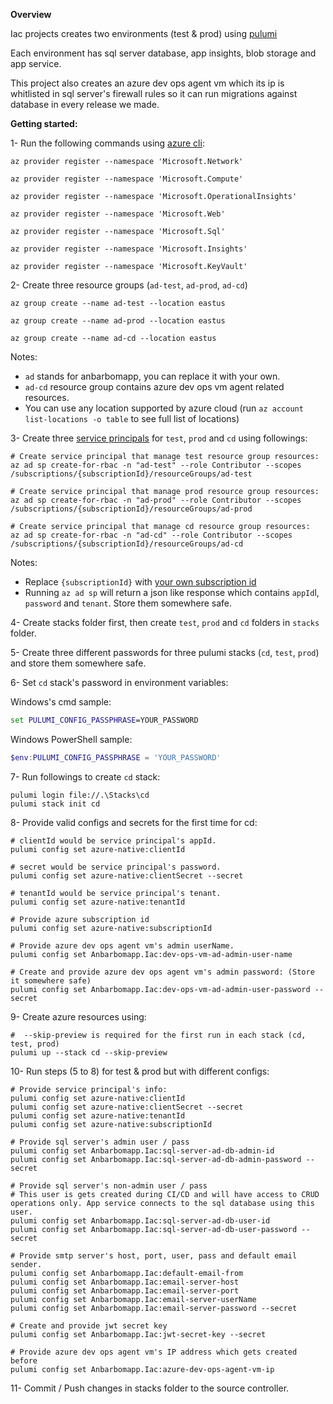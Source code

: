 ﻿**Overview**

Iac projects creates two environments (test & prod) using [pulumi](https://www.pulumi.com/)

Each environment has sql server database, app insights, blob storage and app service.

This project also creates an azure dev ops agent vm which its ip is whitlisted in sql server's firewall rules so it can run migrations against database in every release we made.

**Getting started:**

1-  Run the following commands using [azure cli](https://docs.microsoft.com/en-us/cli/azure/install-azure-cli):

```
az provider register --namespace 'Microsoft.Network'

az provider register --namespace 'Microsoft.Compute'

az provider register --namespace 'Microsoft.OperationalInsights'

az provider register --namespace 'Microsoft.Web'

az provider register --namespace 'Microsoft.Sql'

az provider register --namespace 'Microsoft.Insights'

az provider register --namespace 'Microsoft.KeyVault'

```

2- Create three resource groups (`ad-test`, `ad-prod`, `ad-cd`)

```
az group create --name ad-test --location eastus

az group create --name ad-prod --location eastus

az group create --name ad-cd --location eastus
```

Notes:
* `ad` stands for anbarbomapp, you can replace it with your own.
* `ad-cd` resource group contains azure dev ops vm agent related resources.
* You can use any location supported by azure cloud (run `az account list-locations -o table` to see full list of locations)

3- Create three [service principals](https://docs.microsoft.com/en-us/azure/active-directory/develop/app-objects-and-service-principals) for `test`, `prod` and `cd` using followings:

```
# Create service principal that manage test resource group resources:
az ad sp create-for-rbac -n "ad-test" --role Contributor --scopes /subscriptions/{subscriptionId}/resourceGroups/ad-test

# Create service principal that manage prod resource group resources:
az ad sp create-for-rbac -n "ad-prod" --role Contributor --scopes /subscriptions/{subscriptionId}/resourceGroups/ad-prod

# Create service principal that manage cd resource group resources:
az ad sp create-for-rbac -n "ad-cd" --role Contributor --scopes /subscriptions/{subscriptionId}/resourceGroups/ad-cd
```

Notes:

* Replace `{subscriptionId}` with [your own subscription id](https://docs.microsoft.com/en-us/azure/media-services/latest/setup-azure-subscription-how-to)
* Running `az ad sp` will return a json like response which contains `appId`l, `password` and `tenant`. Store them somewhere safe.

4- Create stacks folder first, then create `test`, `prod` and `cd` folders in `stacks` folder.

5- Create three different passwords for three pulumi stacks (`cd`, `test`, `prod`) and store them somewhere safe.

6- Set `cd` stack's password in environment variables:

Windows's cmd sample:

```cmd
set PULUMI_CONFIG_PASSPHRASE=YOUR_PASSWORD
```

Windows PowerShell sample:

```powershell
$env:PULUMI_CONFIG_PASSPHRASE = 'YOUR_PASSWORD'
```

7- Run followings to create `cd` stack:
```
pulumi login file://.\Stacks\cd
pulumi stack init cd
```

8- Provide valid configs and secrets for the first time for cd:

```
# clientId would be service principal's appId.
pulumi config set azure-native:clientId 

# secret would be service principal's password.
pulumi config set azure-native:clientSecret --secret

# tenantId would be service principal's tenant.
pulumi config set azure-native:tenantId 

# Provide azure subscription id
pulumi config set azure-native:subscriptionId

# Provide azure dev ops agent vm's admin userName.
pulumi config set Anbarbomapp.Iac:dev-ops-vm-ad-admin-user-name

# Create and provide azure dev ops agent vm's admin password: (Store it somewhere safe)
pulumi config set Anbarbomapp.Iac:dev-ops-vm-ad-admin-user-password --secret
```

9- Create azure resources using:
```
#  --skip-preview is required for the first run in each stack (cd, test, prod)
pulumi up --stack cd --skip-preview
```

10- Run steps (5 to 8) for test & prod but with different configs:

```
# Provide service principal's info:
pulumi config set azure-native:clientId 
pulumi config set azure-native:clientSecret --secret
pulumi config set azure-native:tenantId 
pulumi config set azure-native:subscriptionId 

# Provide sql server's admin user / pass
pulumi config set Anbarbomapp.Iac:sql-server-ad-db-admin-id
pulumi config set Anbarbomapp.Iac:sql-server-ad-db-admin-password --secret

# Provide sql server's non-admin user / pass
# This user is gets created during CI/CD and will have access to CRUD operations only. App service connects to the sql database using this user.
pulumi config set Anbarbomapp.Iac:sql-server-ad-db-user-id
pulumi config set Anbarbomapp.Iac:sql-server-ad-db-user-password --secret

# Provide smtp server's host, port, user, pass and default email sender.
pulumi config set Anbarbomapp.Iac:default-email-from
pulumi config set Anbarbomapp.Iac:email-server-host
pulumi config set Anbarbomapp.Iac:email-server-port
pulumi config set Anbarbomapp.Iac:email-server-userName
pulumi config set Anbarbomapp.Iac:email-server-password --secret

# Create and provide jwt secret key
pulumi config set Anbarbomapp.Iac:jwt-secret-key --secret

# Provide azure dev ops agent vm's IP address which gets created before
pulumi config set Anbarbomapp.Iac:azure-dev-ops-agent-vm-ip
```

11- Commit / Push changes in stacks folder to the source controller.
